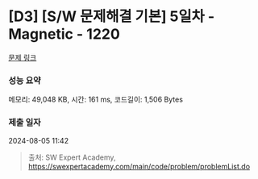 # [D3] [S/W 문제해결 기본] 5일차 - Magnetic - 1220 

[문제 링크](https://swexpertacademy.com/main/code/problem/problemDetail.do?contestProbId=AV14hwZqABsCFAYD) 

### 성능 요약

메모리: 49,048 KB, 시간: 161 ms, 코드길이: 1,506 Bytes

### 제출 일자

2024-08-05 11:42



> 출처: SW Expert Academy, https://swexpertacademy.com/main/code/problem/problemList.do